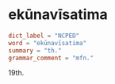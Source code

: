 # ekūnavīsatima

``` toml
dict_label = "NCPED"
word = "ekūnavīsatima"
summary = "th."
grammar_comment = "mfn."
```

19th.

